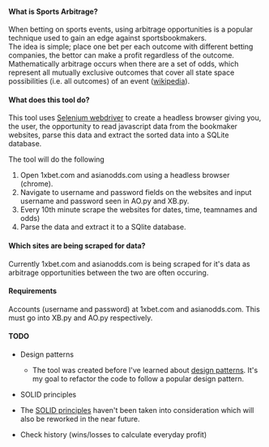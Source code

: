 #### What is Sports Arbitrage?

When betting on sports events, using arbitrage opportunities is a popular technique used to gain an edge against sportsbookmakers.  
The idea is simple; place one bet per each outcome with different betting companies, the bettor can make a profit regardless of the outcome. Mathematically arbitrage occurs when there are a set of odds, which represent all mutually exclusive outcomes that cover all state space possibilities (i.e. all outcomes) of an event ([wikipedia](https://en.wikipedia.org/wiki/Arbitrage_betting)).



#### What does this tool do?

This tool uses [Selenium webdriver](https://www.seleniumhq.org/projects/webdriver/) to create a headless browser giving you, the user, the opportunity to read javascript data from the bookmaker websites, parse this data and extract the sorted data into a SQLite database. 

The tool will do the following 
1) Open 1xbet.com and asianodds.com using a headless browser (chrome).
2) Navigate to username and password fields on the websites and input username and password seen in AO.py and XB.py.
3) Every 10th minute scrape the websites for dates, time, teamnames and odds)
4) Parse the data and extract it to a SQlite database.



#### Which sites are being scraped for data?

Currently 1xbet.com and asianodds.com is being scraped for it's data as arbitrage opportunities between the two are often occuring. 



#### Requirements 

Accounts (username and password) at 1xbet.com and asianodds.com. This must go into XB.py and AO.py respectively. 



#### TODO

- Design patterns
  * The tool was created before I've learned about [design patterns](https://sourcemaking.com/design_patterns). It's my goal to refactor the code to follow a popular design pattern.
  
 - SOLID principles 
  * The [SOLID principles](https://en.wikipedia.org/wiki/SOLID) haven't been taken into consideration which will also be reworked in the near future.

- Check history (wins/losses to calculate everyday profit)





